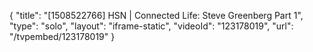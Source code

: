 {
    "title": "[1508522766] HSN | Connected Life: Steve Greenberg Part 1",
    "type": "solo",
    "layout": "iframe-static",
    "videoId": "123178019",
    "url": "\/tvpembed\/123178019"
}